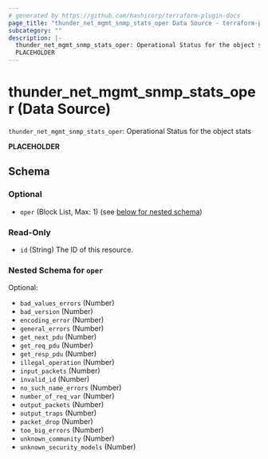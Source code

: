 ```yaml
---
# generated by https://github.com/hashicorp/terraform-plugin-docs
page_title: "thunder_net_mgmt_snmp_stats_oper Data Source - terraform-provider-thunder"
subcategory: ""
description: |-
  thunder_net_mgmt_snmp_stats_oper: Operational Status for the object stats
  PLACEHOLDER
---
```


# thunder_net_mgmt_snmp_stats_oper (Data Source)

`thunder_net_mgmt_snmp_stats_oper`: Operational Status for the object stats

__PLACEHOLDER__



<!-- schema generated by tfplugindocs -->
## Schema

### Optional

- `oper` (Block List, Max: 1) (see [below for nested schema](#nestedblock--oper))

### Read-Only

- `id` (String) The ID of this resource.

<a id="nestedblock--oper"></a>
### Nested Schema for `oper`

Optional:

- `bad_values_errors` (Number)
- `bad_version` (Number)
- `encoding_error` (Number)
- `general_errors` (Number)
- `get_next_pdu` (Number)
- `get_req_pdu` (Number)
- `get_resp_pdu` (Number)
- `illegal_operation` (Number)
- `input_packets` (Number)
- `invalid_id` (Number)
- `no_such_name_errors` (Number)
- `number_of_req_var` (Number)
- `output_packets` (Number)
- `output_traps` (Number)
- `packet_drop` (Number)
- `too_big_errors` (Number)
- `unknown_community` (Number)
- `unknown_security_models` (Number)


